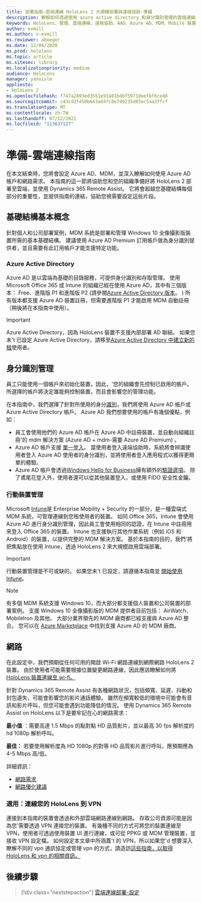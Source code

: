 ```yaml
---
title: 部署指南–雲端連線 HoloLens 2 大規模部署與遠端協助-準備
description: 瞭解如何透過使用 azure active directory 和身分識別管理的雲端連線網路，準備註冊 HoloLens 裝置。
keywords: HoloLens、管理、雲端連線、遠端協助、AAD、Azure AD、MDM、Mobile 裝置管理
author: evmill
ms.author: v-evmill
ms.reviewer: aboeger
ms.date: 12/04/2020
ms.prod: hololens
ms.topic: article
ms.sitesec: library
ms.localizationpriority: medium
audience: HoloLens
manager: yannisle
appliesto:
- HoloLens 2
ms.openlocfilehash: f747a2893ed3551e91a81bdbf5971deefbf6ce46
ms.sourcegitcommit: c43cd2f450b643ad4fc8e749235d03ec5aa3ffcf
ms.translationtype: MT
ms.contentlocale: zh-TW
ms.lasthandoff: 07/12/2021
ms.locfileid: "113637127"
---
```

# <a name="prepare---cloud-connected-guide"></a>準備-雲端連線指南

在本文結束時，您將會設定 Azure AD、MDM，並深入瞭解如何使用 Azure AD 帳戶和網路需求。 本指南的這一節將協助您和您的組織準備好將 HoloLens 2 部署至雲端，並使用 Dynamics 365 Remote Assist。 它將會超越您基礎結構每個部分的重要性，並提供指南的連結，協助您視需要設定這些片段。

## <a name="infrastructure-essentials"></a>基礎結構基本概念

針對個人和公司部署案例，MDM 系統是部署和管理 Windows 10 全像攝影版裝置所需的基本基礎結構。 建議使用 Azure AD Premium 訂用帳戶做為身分識別提供者，並且需要有此訂用帳戶才能支援特定功能。

### <a name="azure-active-directory"></a>Azure Active Directory

Azure AD 是以雲端為基礎的目錄服務，可提供身分識別和存取管理。 使用 Microsoft Office 365 或 Intune 的組織已經在使用 Azure AD，其中有三個版本： Free、進階版 P1 和進階版 P2 (請參閱[Azure Active Directory 版本](https://azure.microsoft.com/documentation/articles/active-directory-editions)。 ) 所有版本都支援 Azure AD 裝置註冊，但需要進階版 P1 才能啟用 MDM 自動註冊（稍後將在本指南中使用）。

> [!IMPORTANT]
> Azure Active Directory，因為 HoloLens 裝置不支援內部部署 AD 聯結。 如果您未&#39;t 已設定 Azure Active Directory，請移至[Azure Active Directory 中建立新的租](https://docs.microsoft.com/azure/active-directory/fundamentals/active-directory-access-create-new-tenant)使用者。

## <a name="identity-management"></a>身分識別管理

員工只能使用一個帳戶來初始化裝置，因此，&#39;您的組織會先控制已啟用的帳戶。 所選擇的帳戶將決定誰能夠控制裝置，而且會影響您的管理功能。

在本指南中，我們選擇了針對所使用的身分[識別](/hololens/hololens-identity)，我們將使用 Azure AD 帳戶或 Azure Active Directory 帳戶。 Azure AD 我們想要使用的帳戶有幾個優點，例如：

- 員工會使用他們的 Azure AD 帳戶在 Azure AD 中註冊裝置，並自動向組織註冊&#39;的 mdm 解決方案 (Azure AD + mdm-需要 Azure AD Premium) 。
- Azure AD 帳戶支援 [單一登入](/azure/active-directory/manage-apps/what-is-single-sign-on)。 當使用者登入遠端協助時，系統將會辨識使用者登入 Azure AD 使用者的身分識別，並將使用者登入應用程式以獲得更簡單的體驗。
- Azure AD 帳戶會透過[Windows Hello for Business](/windows/security/identity-protection/hello-for-business/hello-identity-verification)擁有額外的[驗證選項](/hololens/hololens-identity)。 除了鳶尾花登入外，使用者還可以從其他裝置登入，或使用 FIDO 安全性金鑰。

### <a name="mobile-device-management"></a>行動裝置管理

Microsoft [Intune](/mem/intune/fundamentals/what-is-intune)是 Enterprise Mobility + Security 的一部分，是一種雲端式 MDM 系統，可管理連線到您租使用者的裝置。 如同 Office 365，Intune 會使用 Azure AD 進行身分識別管理，因此員工會使用相同的認證，在 Intune 中註冊用來登入 Office 365 的裝置。 Intune 也支援執行其他作業系統（例如 iOS 和 Android）的裝置，以提供完整的 MDM 解決方案。 基於本指南的目的，我們&#39;將把焦點放在使用 Intune，透過 HoloLens 2 來大規模啟用雲端部署。

> [!IMPORTANT]
> 行動裝置管理是不可或缺的。 如果您未&#39;t 已設定，請遵循本指南並 [開始使用 Intune](/mem/intune/fundamentals/free-trial-sign-up)。

> [!NOTE]
> 有多個 MDM 系統支援 Windows 10，而大部分都支援個人裝置和公司裝置的部署案例。 支援 Windows 10 全像攝影版的 MDM 提供者目前包括： AirWatch、MobileIron 及其他。 大部分業界領先的 MDM 廠商都已經支援與 Azure AD 整合。 您可以在 [Azure Marketplace](https://azure.microsoft.com/marketplace/) 中找到支援 Azure AD 的 MDM 廠商。

## <a name="network"></a>網路

在此設定中，我們預期從任何可用的開啟 Wi-Fi 網路連線到網際網路 HoloLens 2 裝置。 由於使用者可能需要根據位置變更網路連線，因此應該瞭解如何將[HoloLens 裝置連線至 wi-fi。](/hololens/hololens-network)

針對 Dynamics 365 Remote Assist 有各種網路狀況，包括頻寬、延遲、抖動和封包遺失，可能會影響您的影片通話體驗。 雖然在頻寬較低的環境中可能會有音訊和影片呼叫，但您可能會遇到功能降低的情況。 使用 Dynamics 365 Remote Assist on HoloLens 以下是要牢記在心的網路需求：

**最小值** ：需要高達 1.5 Mbps 的點對點 HD 品質影片，並以最高 30 fps 解析度的 hd 1080p 解析呼叫。

**最佳：** 若要使用解析度為 HD 1080p 的對等 HD 品質影片進行呼叫，應預期應為 4-5 Mbps 高/低。

詳細資訊：

- [網路需求](/dynamics365/mixed-reality/remote-assist/requirements#network-requirements)
- [網路優化建議](/dynamics365/mixed-reality/remote-assist/requirements#dynamics-365-remote-assist-hololens)

### <a name="optional-connect-your-hololens-to-vpn"></a>選用：連線您的 HoloLens 到 VPN

連接到本指南的裝置會透過和外部雲端網路連線到網路。 存取公司資源可能是因為您&#39;需要透過 VPN 連接您的裝置。 有幾種不同的方式可將您的裝置連線至 VPN，使用者可透過使用裝置 UI 進行連線，或可從 PPKG 或 MDM 管理裝置，並接收 VPN 設定檔。 如何設定本文章中所涵蓋&#39;t 的 VPN，所以如果您&#39;d 想要深入瞭解不同的 vpn 通訊協定或管理 vpn 的方式，請造訪[這些指南，以取得 HoloLens 和 vpn 的相關資訊。](/hololens/hololens-network#vpn)

## <a name="next-step"></a>後續步驟

> [!div class="nextstepaction"]
> [雲端連線部署-設定](hololens2-cloud-connected-configure.md)
